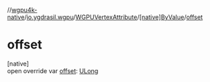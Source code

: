 //[wgpu4k-native](../../../../index.md)/[io.ygdrasil.wgpu](../../index.md)/[WGPUVertexAttribute](../index.md)/[[native]ByValue](index.md)/[offset](offset.md)

# offset

[native]\
open override var [offset](offset.md): [ULong](https://kotlinlang.org/api/core/kotlin-stdlib/kotlin/-u-long/index.html)